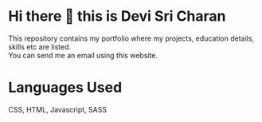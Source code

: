 # Hi there 👋 this is Devi Sri Charan
This repository contains my portfolio where my projects, education details, skills etc are listed. 
<br> You can send me an email using this website.</br>
# Languages Used
CSS, HTML, Javascript, SASS
